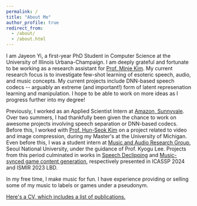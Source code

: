 ```yaml
---
permalink: /
title: "About Me"
author_profile: true
redirect_from: 
  - /about/
  - /about.html
---
```


I am Jayeon Yi, a first-year PhD Student in Computer Science at the University of Illinois Urbana-Champaign. I am deeply grateful and fortunate to be working as a research assistant for [Prof. Minje Kim](minjekim.com). My current research focus is to investigate few-shot learning of esoteric speech, audio, and music concepts. My current projects include DNN-based speech codecs -- arguably an extreme (and important!) form of latent represenation learning and manipulation. I hope to be able to work on more ideas as I progress further into my degree!

Previously, I worked as an Applied Scientist Intern at [Amazon, Sunnyvale](https://www.amazon.jobs/content/en/teams/devices-and-services/lab126). Over two summers, I had thankfully been given the chance to work on awesome projects involving speech separation or DNN-based codecs. 
Before this, I worked with [Prof. Hun-Seok Kim](https://kim.engin.umich.edu/) on a project related to video and image compression, during my Master's at the University of Michigan. Even before this, I was a student intern at [Music and Audio Research Group](https://marg.snu.ac.kr/), Seoul National University, under the guidance of Prof. Kyogu Lee. Projects from this period culminated in works in [Speech Declipping](https://stet-stet.github.io/DDD/) and [Music-synced game content generation](https://stet-stet.github.io/goct), respectively presented in ICASSP 2024 and ISMIR 2023 LBD. 

In my free time, I make music for fun. I have experience providing or selling some of my music to labels or games under a pseudonym.

[Here's a CV, which includes a list of publications.](files/Jayeon_Jason_Yi_CV_251002.pdf)